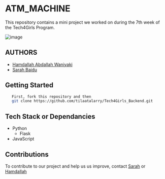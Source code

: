 # ATM_MACHINE
This repository contains a mini project we worked on during the 7th week of the Tech4Girls Program. 

![image](https://th.bing.com/th/id/OIP.ukJuXEOkOyfRO_pwsgrM2QHaD8?w=314&h=180&c=7&r=0&o=5&dpr=1.5&pid=1.7)

## AUTHORS
* [Hamdallah Abdallah Waniyaki](https://github.com/tilaatalarry/Tech4Girls_Backend.git)
* [Sarah Baidu](https://github.com/Miss-Baidu/Tech4Girls_Backend.git)

## Getting Started
```bash
   First, fork this repository and then
   git clone https://github.com/tilaatalarry/Tech4Girls_Backend.git

```

## Tech Stack or Dependancies
* Python
  - Flask
* JavaScript

## Contributions
To contribute to our project and help us us improve, contact [Sarah](mailto:sarahbaidu16@gmail.com) or [Hamdallah](mailto:hawaniyaki@gmail.com)
